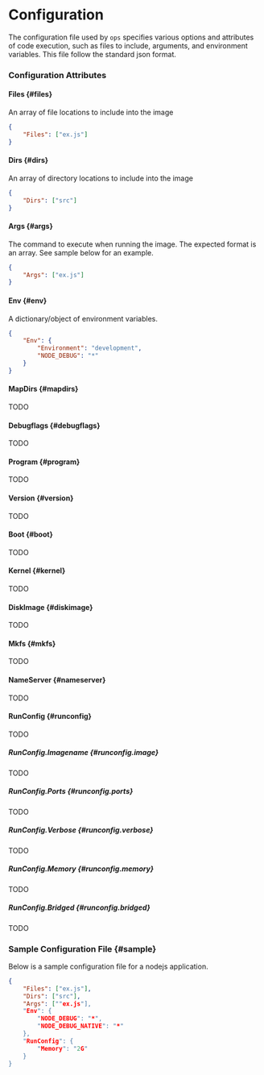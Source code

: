 Configuration
=============
The configuration file used by `ops` specifies various options and attributes
of code execution, such as files to include, arguments, and environment
variables. This file follow the standard json format.

### Configuration Attributes

#### Files {#files}
An array of file locations to include into the image

```json
{
    "Files": ["ex.js"]
}
```

#### Dirs {#dirs}
An array of directory locations to include into the image

```json
{
    "Dirs": ["src"]
}
```

#### Args {#args}
The command to execute when running the image. The expected format is an
array. See sample below for an example.

```json
{
    "Args": ["ex.js"]
}
```

#### Env {#env}
A dictionary/object of environment variables.

```json
{
    "Env": {
        "Environment": "development",
        "NODE_DEBUG": "*"
    }
}
```

#### MapDirs {#mapdirs}
TODO

#### Debugflags {#debugflags}
TODO

#### Program {#program}
TODO

#### Version {#version}
TODO

#### Boot {#boot}
TODO

#### Kernel {#kernel}
TODO

#### DiskImage {#diskimage}
TODO

#### Mkfs {#mkfs}
TODO

#### NameServer {#nameserver}
TODO

#### RunConfig {#runconfig}
TODO

##### RunConfig.Imagename {#runconfig.image}
TODO

##### RunConfig.Ports {#runconfig.ports}
TODO

##### RunConfig.Verbose {#runconfig.verbose}
TODO

##### RunConfig.Memory {#runconfig.memory}
TODO

##### RunConfig.Bridged {#runconfig.bridged}
TODO

### Sample Configuration File {#sample}
Below is a sample configuration file for a nodejs application.

```json
{
	"Files": ["ex.js"],
    "Dirs": ["src"],
	"Args": [""ex.js"],
	"Env": {
		"NODE_DEBUG": "*",
		"NODE_DEBUG_NATIVE": "*"
	},
	"RunConfig": {
		"Memory": "2G"
	}
}
```
